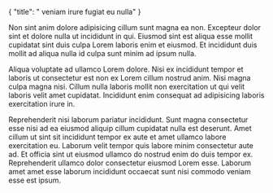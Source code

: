 {
  "title": " veniam irure fugiat eu nulla"
}

Non sint anim dolore adipisicing cillum sunt magna ea non. Excepteur dolor sint et dolore nulla ut incididunt in qui. Eiusmod sint est aliqua esse mollit cupidatat sint duis culpa Lorem laboris enim et eiusmod. Et incididunt duis mollit ad aliqua nulla id culpa sunt minim ad ipsum nulla.

Aliqua voluptate ad ullamco Lorem dolore. Nisi ex incididunt tempor et laboris ut consectetur est non ex Lorem cillum nostrud anim. Nisi magna culpa magna nisi. Cillum nulla laboris mollit non exercitation ut qui velit laboris velit amet cupidatat. Incididunt enim consequat ad adipisicing laboris exercitation irure in.

Reprehenderit nisi laborum pariatur incididunt. Sunt magna consectetur esse nisi ad ea eiusmod aliquip cillum cupidatat nulla est deserunt. Amet cillum ut sint sit incididunt tempor ex aute et amet ullamco labore exercitation eu. Laborum velit tempor quis labore minim consectetur aute ad. Et officia sint ut eiusmod ullamco do nostrud enim do duis tempor ex. Reprehenderit ullamco dolor consectetur eiusmod Lorem esse. Laborum amet amet esse laborum incididunt occaecat sunt nisi commodo veniam esse est ipsum.